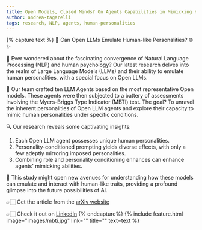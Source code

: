 ```yaml
---
title: Open Models, Closed Minds? On Agents Capabilities in Mimicking Human Personalities through Open Large Language Models
author: andrea-tagarelli
tags: research, NLP, agents, human-personalities
---
```


{% capture text %}
🚀 Can Open LLMs Emulate Human-like Personalities? 🌐✨

🤖 Ever wondered about the fascinating convergence of Natural Language Processing (NLP) and human psychology? 
Our latest research delves into the realm of Large Language Models (LLMs) and their ability to emulate human personalities, with a special focus on Open LLMs.

🧠 Our team crafted ten LLM Agents based on the most representative Open models. These agents were then subjected to a battery of assessments involving the Myers-Briggs Type Indicator (MBTI) test. The goal? To unravel the inherent personalities of Open LLM agents and explore their capacity to mimic human personalities under specific conditions.

🔍 Our research reveals some captivating insights:
1. Each Open LLM agent possesses unique human personalities.
2. Personality-conditioned prompting yields diverse effects, with only a few adeptly mirroring imposed personalities.
3. Combining role and personality conditioning enhances can enhance agents' mimicking abilities. 

🌈 This study might open new avenues for understanding how these models can emulate and interact with human-like traits, providing a profound glimpse into the future possibilities of AI.





👉🏻 Get the article from the [arXiv website](http://arxiv.org/abs/2401.07115)

👉🏻 Check it out on [LinkedIn](https://www.linkedin.com/posts/andrea-tagarelli_open-models-closed-minds-on-agents-capabilities-activity-7153303325180846080-NS5W?utm_source=share&utm_medium=member_desktop)
{% endcapture%}
{% include feature.html image="images/mbti.jpg" link="" title="" text=text %} 
